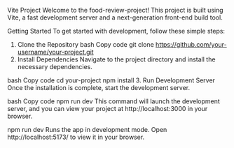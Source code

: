 Vite Project
Welcome to the food-review-project! This project is built using Vite, a fast development server and a next-generation front-end build tool.

Getting Started
To get started with development, follow these simple steps:

1. Clone the Repository
bash
Copy code
git clone https://github.com/your-username/your-project.git
2. Install Dependencies
Navigate to the project directory and install the necessary dependencies.

bash
Copy code
cd your-project
npm install
3. Run Development Server
Once the installation is complete, start the development server.

bash
Copy code
npm run dev
This command will launch the development server, and you can view your project at http://localhost:3000 in your browser.


npm run dev
Runs the app in development mode. Open http://localhost:5173/ to view it in your browser.
